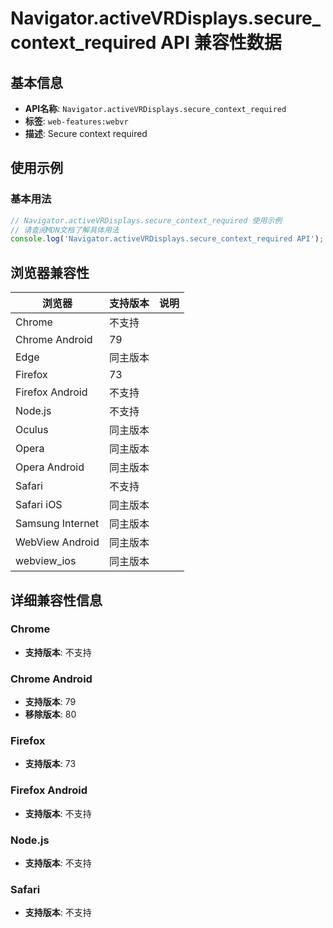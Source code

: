 # Navigator.activeVRDisplays.secure_context_required API 兼容性数据

## 基本信息

- **API名称**: `Navigator.activeVRDisplays.secure_context_required`
- **标签**: `web-features:webvr`
- **描述**: Secure context required

## 使用示例

### 基本用法

```javascript
// Navigator.activeVRDisplays.secure_context_required 使用示例
// 请查阅MDN文档了解具体用法
console.log('Navigator.activeVRDisplays.secure_context_required API');
```

## 浏览器兼容性

| 浏览器 | 支持版本 | 说明 |
|--------|----------|------|
| Chrome | 不支持 |  |
| Chrome Android | 79 |  |
| Edge | 同主版本 |  |
| Firefox | 73 |  |
| Firefox Android | 不支持 |  |
| Node.js | 不支持 |  |
| Oculus | 同主版本 |  |
| Opera | 同主版本 |  |
| Opera Android | 同主版本 |  |
| Safari | 不支持 |  |
| Safari iOS | 同主版本 |  |
| Samsung Internet | 同主版本 |  |
| WebView Android | 同主版本 |  |
| webview_ios | 同主版本 |  |

## 详细兼容性信息

### Chrome

- **支持版本**: 不支持

### Chrome Android

- **支持版本**: 79
- **移除版本**: 80

### Firefox

- **支持版本**: 73

### Firefox Android

- **支持版本**: 不支持

### Node.js

- **支持版本**: 不支持

### Safari

- **支持版本**: 不支持

